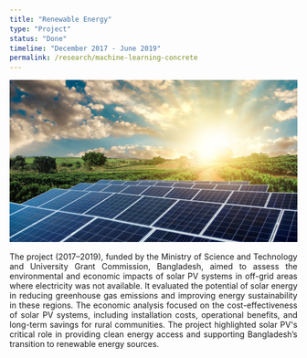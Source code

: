 ```yaml
---
title: "Renewable Energy"
type: "Project"
status: "Done"
timeline: "December 2017 - June 2019"
permalink: /research/machine-learning-concrete
---
```



<img src='/images/Renewable-energy.png'>


<p style='text-align: justify;'>
The project (2017–2019), funded by the Ministry of Science and Technology and University Grant Commission, Bangladesh, aimed to assess the environmental and economic impacts of solar PV systems in off-grid areas where electricity was not available. It evaluated the potential of solar energy in reducing greenhouse gas emissions and improving energy sustainability in these regions. The economic analysis focused on the cost-effectiveness of solar PV systems, including installation costs, operational benefits, and long-term savings for rural communities. The project highlighted solar PV's critical role in providing clean energy access and supporting Bangladesh’s transition to renewable energy sources.
</p>
